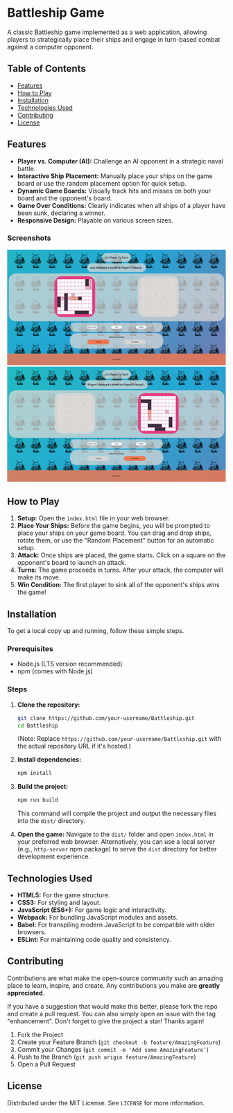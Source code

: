 # Battleship Game

A classic Battleship game implemented as a web application, allowing players to strategically place their ships and engage in turn-based combat against a computer opponent.

## Table of Contents

- [Features](#features)
- [How to Play](#how-to-play)
- [Installation](#installation)
- [Technologies Used](#technologies-used)
- [Contributing](#contributing)
- [License](#license)

## Features

-   **Player vs. Computer (AI):** Challenge an AI opponent in a strategic naval battle.
-   **Interactive Ship Placement:** Manually place your ships on the game board or use the random placement option for quick setup.
-   **Dynamic Game Boards:** Visually track hits and misses on both your board and the opponent's board.
-   **Game Over Conditions:** Clearly indicates when all ships of a player have been sunk, declaring a winner.
-   **Responsive Design:** Playable on various screen sizes.

### Screenshots

![Player vs. Computer Gameplay](images/vscom.png)
![Player 2 View](images/p2.png)

## How to Play

1.  **Setup:** Open the `index.html` file in your web browser.
2.  **Place Your Ships:** Before the game begins, you will be prompted to place your ships on your game board. You can drag and drop ships, rotate them, or use the "Random Placement" button for an automatic setup.
3.  **Attack:** Once ships are placed, the game starts. Click on a square on the opponent's board to launch an attack.
4.  **Turns:** The game proceeds in turns. After your attack, the computer will make its move.
5.  **Win Condition:** The first player to sink all of the opponent's ships wins the game!

## Installation

To get a local copy up and running, follow these simple steps.

### Prerequisites

-   Node.js (LTS version recommended)
-   npm (comes with Node.js)

### Steps

1.  **Clone the repository:**
    ```bash
    git clone https://github.com/your-username/Battleship.git
    cd Battleship
    ```
    (Note: Replace `https://github.com/your-username/Battleship.git` with the actual repository URL if it's hosted.)

2.  **Install dependencies:**
    ```bash
    npm install
    ```

3.  **Build the project:**
    ```bash
    npm run build
    ```
    This command will compile the project and output the necessary files into the `dist/` directory.

4.  **Open the game:**
    Navigate to the `dist/` folder and open `index.html` in your preferred web browser.
    Alternatively, you can use a local server (e.g., `http-server` npm package) to serve the `dist` directory for better development experience.

## Technologies Used

-   **HTML5:** For the game structure.
-   **CSS3:** For styling and layout.
-   **JavaScript (ES6+):** For game logic and interactivity.
-   **Webpack:** For bundling JavaScript modules and assets.
-   **Babel:** For transpiling modern JavaScript to be compatible with older browsers.
-   **ESLint:** For maintaining code quality and consistency.

## Contributing

Contributions are what make the open-source community such an amazing place to learn, inspire, and create. Any contributions you make are **greatly appreciated**.

If you have a suggestion that would make this better, please fork the repo and create a pull request. You can also simply open an issue with the tag "enhancement".
Don't forget to give the project a star! Thanks again!

1.  Fork the Project
2.  Create your Feature Branch (`git checkout -b feature/AmazingFeature`)
3.  Commit your Changes (`git commit -m 'Add some AmazingFeature'`)
4.  Push to the Branch (`git push origin feature/AmazingFeature`)
5.  Open a Pull Request

## License

Distributed under the MIT License. See `LICENSE` for more information.
